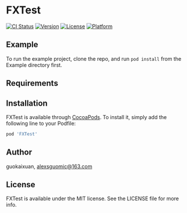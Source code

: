 # FXTest

[![CI Status](http://img.shields.io/travis/guokaixuan/FXTest.svg?style=flat)](https://travis-ci.org/guokaixuan/FXTest)
[![Version](https://img.shields.io/cocoapods/v/FXTest.svg?style=flat)](http://cocoapods.org/pods/FXTest)
[![License](https://img.shields.io/cocoapods/l/FXTest.svg?style=flat)](http://cocoapods.org/pods/FXTest)
[![Platform](https://img.shields.io/cocoapods/p/FXTest.svg?style=flat)](http://cocoapods.org/pods/FXTest)

## Example

To run the example project, clone the repo, and run `pod install` from the Example directory first.

## Requirements

## Installation

FXTest is available through [CocoaPods](http://cocoapods.org). To install
it, simply add the following line to your Podfile:

```ruby
pod 'FXTest'
```

## Author

guokaixuan, alexsguomic@163.com

## License

FXTest is available under the MIT license. See the LICENSE file for more info.
